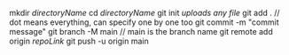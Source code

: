 mkdir *directoryName*
cd *directoryName*
git init
*uploads any file*
git add . // dot means everything, can specify one by one too
git commit -m "commit message"
git branch -M main // main is the branch name
git remote add origin *repoLink*
git push -u origin main